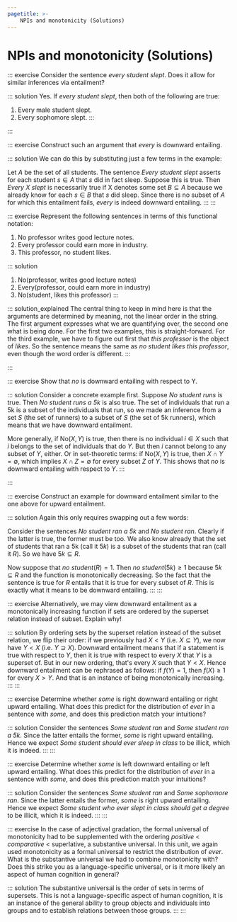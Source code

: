 ```yaml
---
pagetitle: >-
    NPIs and monotonicity (Solutions)
---
```


# NPIs and monotonicity (Solutions)

::: exercise
Consider the sentence *every student slept*.
Does it allow for similar inferences via entailment?

::: solution
Yes. If *every student slept*, then both of the following are true:

1. Every male student slept.
1. Every sophomore slept.
:::

:::

::: exercise
Construct such an argument that *every* is downward entailing.

::: solution
We can do this by substituting just a few terms in the example:

Let $A$ be the set of all students.
The sentence *Every student slept* asserts for each student $s \in A$ that $s$ did in fact sleep.
Suppose this is true.
Then *Every X slept* is necessarily true if X denotes some set $B \subseteq A$ because we already know for each $s \in B$ that $s$ did sleep.
Since there is no subset of $A$ for which this entailment fails, *every* is indeed downward entailing.
:::
:::

::: exercise
Represent the following sentences in terms of this functional notation:

1. No professor writes good lecture notes.
1. Every professor could earn more in industry.
1. This professor, no student likes.

::: solution
1. No(professor, writes good lecture notes)
1. Every(professor, could earn more in industry)
1. No(student, likes this professor)
:::

::: solution_explained
The central thing to keep in mind here is that the arguments are determined by meaning, not the linear order in the string.
The first argument expresses what we are quantifying over, the second one what is being done.
For the first two examples, this is straight-forward.
For the third example, we have to figure out first that *this professor* is the object of *likes*.
So the sentence means the same as *no student likes this professor*, even though the word order is different.
:::

:::

::: exercise
Show that *no* is downward entailing with respect to Y.

::: solution
Consider a concrete example first.
Suppose *No student runs* is true.
Then *No student runs a 5k* is also true.
The set of individuals that run a 5k is a subset of the individuals that run, so we made an inference from a set $S$ (the set of runners) to a subset of $S$ (the set of 5k runners), which means that we have downward entailment.

More generally, if $\mathrm{No}(X,Y)$ is true, then there is no individual $i \in X$ such that $i$ belongs to the set of individuals that do $Y$.
But then $i$ cannot belong to any subset of $Y$, either.
Or in set-theoretic terms: if $\mathrm{No}(X,Y)$ is true, then $X \cap Y = \emptyset$, which implies $X \cap Z = \emptyset$ for every subset $Z$ of $Y$.
This shows that *no* is downward entailing with respect to $Y$.
:::

:::

::: exercise
Construct an example for downward entailment similar to the one above for upward entailment.

::: solution
Again this only requires swapping out a few words:

Consider the sentences
*No student ran a 5k*
and
*No student ran*.
Clearly if the latter is true, the former must be too.
We also know already that the set of students that ran a 5k (call it $5k$) is a subset of the students that ran (call it $R$).
So we have $5k \subseteq R$.

Now suppose that *no student*$(R) = 1$.
Then *no student*$(5k) \geq 1$ because $5k \subseteq R$ and the function is monotonically decreasing.
So the fact that the sentence is true for $R$ entails that it is true for every subset of $R$.
This is exactly what it means to be downward entailing.
:::
:::

::: exercise
Alternatively, we may view downward entailment as a monotonically increasing function if sets are ordered by the superset relation instead of subset.
Explain why!

::: solution
By ordering sets by the superset relation instead of the subset relation, we flip their order: if we previously had $X < Y$ (i.e. $X \subseteq Y$), we now have $Y < X$ (i.e. $Y \supseteq X$).
Downward entailment means that if a statement is true with respect to $Y$, then it is true with respect to every $X$ that $Y$ is a superset of.
But in our new ordering, that's every $X$ such that $Y < X$.
Hence downward entailment can be rephrased as follows: if $f(Y) = 1$, then $f(X) \geq 1$ for every $X > Y$.
And that is an instance of being monotonically increasing.
:::
:::

::: exercise
Determine whether *some* is right downward entailing or right upward entailing.
What does this predict for the distribution of *ever* in a sentence with *some*, and does this prediction match your intuitions?

::: solution
Consider the sentences *Some student ran* and *Some student ran a 5k*.
Since the latter entails the former, *some* is right upward entailing.
Hence we expect *Some student should ever sleep in class* to be illicit, which it is indeed.
:::
:::

::: exercise
Determine whether *some* is left downward entailing or left upward entailing.
What does this predict for the distribution of *ever* in a sentence with *some*, and does this prediction match your intuitions?

::: solution
Consider the sentences *Some student ran* and *Some sophomore ran*.
Since the latter entails the former, *some* is right upward entailing.
Hence we expect *Some student who ever slept in class should get a degree* to be illicit, which it is indeed.
:::
:::

::: exercise
In the case of adjectival gradation, the formal universal of monotonicity had to be supplemented with the ordering *positive* $<$ *comparative* $<$ superlative, a substantive universal.
In this unit, we again used monotonicity as a formal universal to restrict the distribution of *ever*.
What is the substantive universal we had to combine monotonicity with?
Does this strike you as a language-specific universal, or is it more likely an aspect of human cognition in general?

::: solution
The substantive universal is the order of sets in terms of supersets.
This is not a language-specific aspect of human cognition, it is an instance of the general ability to group objects and individuals into groups and to establish relations between those groups.
:::
:::
